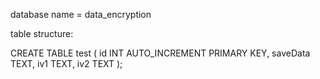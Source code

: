 database name  = data_encryption

table structure:

CREATE TABLE test (
    id INT AUTO_INCREMENT PRIMARY KEY,
    saveData TEXT,
    iv1 TEXT,
    iv2 TEXT
);

